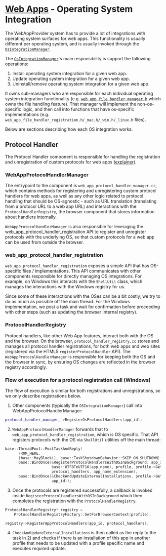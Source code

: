 # [Web Apps](README.md) - Operating System Integration

The WebAppProvider system has to provide a lot of integrations with operating system surfaces for web apps. This functionality is usually different per operating system, and is usually invoked through the [`OsIntegrationManager`][2].

The [`OsIntegrationManager`][2]'s main responsibility is support the following operations:
1. Install operating system integration for a given web app.
1. Update operating system integration for a given web app.
1. Uninstall/remove operating system integration for a given web app.

It owns sub-managers who are responsible for each individual operating system integration functionality (e.g. [`web_app_file_handler_manager.h`][1] which owns the file handling feature). That manager will implement the non-os-specific logic, and then call into functions that have os-specific implementations (e.g. `web_app_file_handler_registration.h/_mac.h/_win.h/_linux.h` files).

Below are sections describing how each OS integration works.

## Protocol Handler

The Protocol Handler component is responsible for handling the registration and
unregistration of custom protocols for web apps ([explainer](https://github.com/MicrosoftEdge/MSEdgeExplainers/blob/main/URLProtocolHandler/explainer.md)).

### WebAppProtocolHandlerManager

The entrypoint to the component is `web_app_protocol_handler_manager.cc`, which contains
methods for registering and unregistering custom protocol handlers for web apps,
as well as any other logic related to protocol handling that should be
OS-agnostic - such as URL translation (translating from a protocol URL to a web
app URL) and interactions with the `ProtocolHandlerRegistry`, the browser
component that stores information about handlers internally.

`WebAppProtocolHandlerManager` is also responsible for leveraging the
web_app_protocol_handler_registration API to register and unregister protocols
with the underlying OS, so that custom protocols for a web app can be used
from outside the browser.

### web_app_protocol_handler_registration
`web_app_protocol_handler_registration` exposes a simple API that has
OS-specific files / implementations. This API communicates with other components
responsible for directly managing OS integrations. For example, on Windows this
interacts with the `ShellUtil` class, which manages the interactions with the
Windows registry for us.

Since some of these interactions with the OSes can be a bit costly, we try to do
as much as possible off the main thread. For the Windows implementation, we
post a task and wait for confirmation before proceeding with other steps (such
as updating the browser internal registry).

### ProtocolHandlerRegistry
Protocol handlers, like other Web App features, interact both with the OS and
the browser. On the browser, `protocol_handler_registry.cc` stores and manages
all protocol handler registrations, for both web apps and web sites (registered
via the HTML5 `registerProtocolHandler` API). The `WebAppProtocolHandlerManager` is
responsible for keeping both the OS and the browser in sync, by ensuring OS
changes are reflected in the browser registry accordingly.

### Flow of execution for a protocol registration call (Windows)

The flow of execution is similar for both registrations and unregistrations, so
we only describe registrations below.

1) Other components (typically the `OSIntegrationManager`) call into
WebAppProtocolHandlerManager:

```cpp
protocol_handler_manager_->RegisterOsProtocolHandlers(app_id);
```

2) `WebAppProtocolHandlerManager` forwards that to
`web_app_protocol_handler_registration`, which is OS specific. That API registers
protocols with the OS via `ShellUtil` utilities off the main thread:

```cpp
base::ThreadPool::PostTaskAndReply(
      FROM_HERE,
      {base::MayBlock(), base::TaskShutdownBehavior::SKIP_ON_SHUTDOWN},
      base::BindOnce(&RegisterProtocolHandlersWithOSInBackground, app_id,
                     base::UTF8ToUTF16(app_name), profile, profile->GetPath(),
                     protocol_handlers, app_name_extension),
      base::BindOnce(&CheckAndUpdateExternalInstallations, profile->GetPath(),
                     app_id));
```

3) Once the protocols are registered successfully, a callback is invoked inside
`RegisterProtocolHandlersWithOSInBackground` which then completes the
registration with the `ProtocolHandlerRegistry`.

```cpp
ProtocolHandlerRegistry* registry =
    ProtocolHandlerRegistryFactory::GetForBrowserContext(profile);

registry->RegisterAppProtocolHandlers(app_id, protocol_handlers);
```

4) `CheckAndUpdateExternalInstallations` is then called as the reply to the task
in 2) and checks if there is an installation of this app in another profile that
needs to be updated with a profile specific name and executes required update.


[1]: /chrome/browser/web_applications/os_integration/web_app_file_handler_manager.h
[2]: /chrome/browser/web_applications/os_integration/os_integration_manager.h